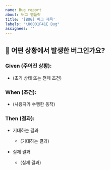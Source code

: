 ```yaml
---
name: Bug report
about: 버그 템플릿
title: '[BUG] 버그 제목'
labels: "\U0001F41E Bug"
assignees: ''
---
```


## 🔎 어떤 상황에서 발생한 버그인가요?

### **Given (주어진 상황):**

- (초기 상태 또는 전제 조건)

### **When (조건):**

- (사용자가 수행한 동작)

### **Then (결과):**

- 기대하는 결과

  - (기대하는 결과)

- 실제 결과
  - (실제 결과)

<br />

<!--
## 👀 참고자료

- (스크린샷이나 참고할 추가 자료를 넣어주세요.)
 -->
